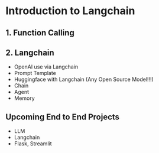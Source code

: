 # Introduction to Langchain

## 1. Function Calling 

## 2. Langchain
- OpenAI use via Langchain
- Prompt Template
- Huggingface with Langchain (Any Open Source Model!!!)
- Chain
- Agent
- Memory

## Upcoming End to End Projects
- LLM
- Langchain
- Flask, Streamlit

